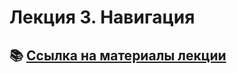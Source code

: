 # Лекция 3. Навигация 

## 📚 [Ссылка на материалы лекции](https://github.com/surfstudio/iOSSummerSchool2018/tree/master/%D0%9B%D0%B5%D0%BA%D1%86%D0%B8%D1%8F%203.%20%D0%9D%D0%B0%D0%B2%D0%B8%D0%B3%D0%B0%D1%86%D0%B8%D1%8F)
